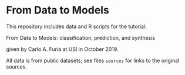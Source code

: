 # From Data to Models

This repository includes data and R scripts for the tutorial:

   From Data to Models: classification, prediction, and synthesis
   
given by Carlo A. Furia at USI in October 2019.

All data is from public datasets; see files `sources` for links to the
original sources.


